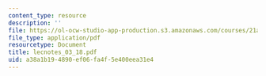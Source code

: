 ```yaml
---
content_type: resource
description: ''
file: https://ol-ocw-studio-app-production.s3.amazonaws.com/courses/21a-240-race-and-science-spring-2004/a38a1b194890ef06fa4f5e400eea31e4_lecnotes_03_18.pdf
file_type: application/pdf
resourcetype: Document
title: lecnotes_03_18.pdf
uid: a38a1b19-4890-ef06-fa4f-5e400eea31e4
---
```

